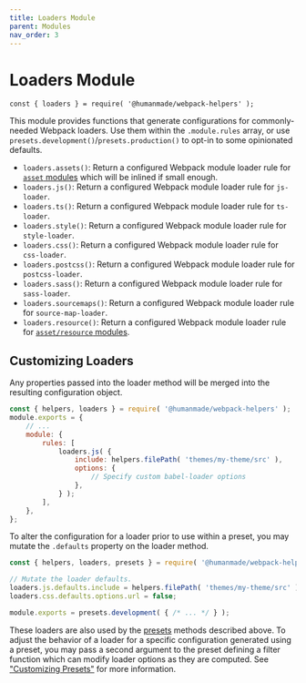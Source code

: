 ```yaml
---
title: Loaders Module
parent: Modules
nav_order: 3
---
```


# Loaders Module

`const { loaders } = require( '@humanmade/webpack-helpers' );`

This module provides functions that generate configurations for commonly-needed Webpack loaders. Use them within the `.module.rules` array, or use `presets.development()`/`presets.production()` to opt-in to some opinionated defaults.

- `loaders.assets()`: Return a configured Webpack module loader rule for [`asset` modules](https://webpack.js.org/guides/asset-modules/#inlining-assets) which will be inlined if small enough.
- `loaders.js()`: Return a configured Webpack module loader rule for `js-loader`.
- `loaders.ts()`: Return a configured Webpack module loader rule for `ts-loader`.
- `loaders.style()`: Return a configured Webpack module loader rule for `style-loader`.
- `loaders.css()`: Return a configured Webpack module loader rule for `css-loader`.
- `loaders.postcss()`: Return a configured Webpack module loader rule for `postcss-loader`.
- `loaders.sass()`: Return a configured Webpack module loader rule for `sass-loader`.
- `loaders.sourcemaps()`: Return a configured Webpack module loader rule for `source-map-loader`.
- `loaders.resource()`: Return a configured Webpack module loader rule for [`asset/resource` modules](https://webpack.js.org/guides/asset-modules/#resource-assets).

## Customizing Loaders

Any properties passed into the loader method will be merged into the resulting configuration object.

```js
const { helpers, loaders } = require( '@humanmade/webpack-helpers' );
module.exports = {
	// ...
	module: {
		rules: [
			loaders.js( {
				include: helpers.filePath( 'themes/my-theme/src' ),
				options: {
					// Specify custom babel-loader options
				},
			} );
		],
	},
};
```

To alter the configuration for a loader prior to use within a preset, you may mutate the `.defaults` property on the loader method.

```js
const { helpers, loaders, presets } = require( '@humanmade/webpack-helpers' );

// Mutate the loader defaults.
loaders.js.defaults.include = helpers.filePath( 'themes/my-theme/src' );
loaders.css.defaults.options.url = false;

module.exports = presets.development( { /* ... */ } );
```

These loaders are also used by the [presets](https://humanmade.github.io/webpack-helpers/modules/presets.html) methods described above. To adjust the behavior of a loader for a specific configuration generated using a preset, you may pass a second argument to the preset defining a filter function which can modify loader options as they are computed. See ["Customizing Presets"](https://humanmade.github.io/webpack-helpers/modules/presets.html#customizing-presets) for more information.
